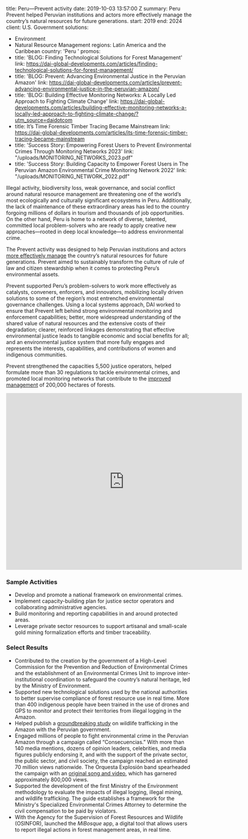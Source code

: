 
title: Peru—Prevent activity
date: 2019-10-03 13:57:00 Z
summary: Peru Prevent helped Peruvian institutions and actors more effectively manage
  the country’s natural resources for future generations.
start: 2019
end: 2024
client: U.S. Government
solutions:
- Environment
- Natural Resource Management
regions: Latin America and the Caribbean
country: 'Peru '
promos:
- title: 'BLOG: Finding Technological Solutions for Forest Management'
  link: https://dai-global-developments.com/articles/finding-technological-solutions-for-forest-management/
- title: 'BLOG: Prevent: Advancing Environmental Justice in the Peruvian Amazon'
  link: https://dai-global-developments.com/articles/prevent-advancing-environmental-justice-in-the-peruvian-amazon/
- title: 'BLOG: Building Effective Monitoring Networks: A Locally Led Approach to
    Fighting Climate Change'
  link: https://dai-global-developments.com/articles/building-effective-monitoring-networks-a-locally-led-approach-to-fighting-climate-change/?utm_source=daidotcom
- title: It’s Time Forensic Timber Tracing Became Mainstream
  link: https://dai-global-developments.com/articles/its-time-forensic-timber-tracing-became-mainstream
- title: 'Success Story: Empowering Forest Users to Prevent Environmental Crimes Through
    Monitoring Networks 2023'
  link: "/uploads/MONITORING_NETWORKS_2023.pdf"
- title: 'Success Story: Building Capacity to Empower Forest Users in The Peruvian
    Amazon Environmental Crime Monitoring Network 2022'
  link: "/uploads/MONITORING_NETWORK_2022.pdf"


Illegal activity, biodiversity loss, weak governance, and social conflict around natural resource management are threatening one of the world’s most ecologically and culturally significant ecosystems in Peru. Additionally, the lack of maintenance of these extraordinary areas has led to the country forgoing millions of dollars in tourism and thousands of job opportunities. On the other hand, Peru is home to a network of diverse, talented, committed local problem-solvers who are ready to apply creative new approaches—rooted in deep local knowledge—to address environmental crime.

The Prevent activity was designed to help Peruvian institutions and actors [more effectively manage](https://www.youtube.com/watch?v=oWbWM8myo2A&list=PLZ5c9jRvpqhzpo-gQcRK4ODD1mgjHiNz9&index=21) the country’s natural resources for future generations. Prevent aimed to sustainably transform the culture of rule of law and citizen stewardship when it comes to protecting Peru’s environmental assets.

Prevent supported Peru’s problem-solvers to work more effectively as catalysts, conveners, enforcers, and innovators, mobilizing locally driven solutions to some of the region’s most entrenched environmental governance challenges. Using a local systems approach, DAI worked to ensure that Prevent left behind strong environmental monitoring and enforcement capabilities; better, more widespread understanding of the shared value of natural resources and the extensive costs of their degradation; clearer, reinforced linkages demonstrating that effective environmental justice leads to tangible economic and social benefits for all; and an environmental justice system that more fully engages and represents the interests, capabilities, and contributions of women and indigenous communities.

Prevent strengthened the capacities 5,500 justice operators, helped formulate more than 30 regulations to tackle environmental crimes, and promoted local monitoring networks that contribute to the [improved management](https://preveniramazonia.pe/proyecto-prevenir-de-usaid-cinco-anos-en-la-prevencion-y-reduccion-de-delitos-ambientales-en-la-amazonia-peruana/) of 200,000 hectares of forests.

<iframe src="https://player.vimeo.com/video/536984275" width="640" height="480" frameborder="0" allow="autoplay; fullscreen; picture-in-picture" allowfullscreen></iframe>

### Sample Activities

* Develop and promote a national framework on environmental crimes.
* Implement capacity-building plan for justice sector operators and collaborating administrative agencies.
* Build monitoring and reporting capabilities in and around protected areas.
* Leverage private sector resources to support artisanal and small-scale gold mining formalization efforts and timber traceability.

### Select Results

* Contributed to the creation by the government of a High-Level Commission for the Prevention and Reduction of Environmental Crimes and the establishment of an Environmental Crimes Unit to improve inter-institutional coordination to safeguard the country’s natural heritage, led by the Ministry of Environment.
* Supported new technological solutions used by the national authorities to better supervise compliance of forest resource use in real time. More than 400 indigenous people have been trained in the use of drones and GPS to monitor and protect their territories from illegal logging in the Amazon.
* Helped publish a [groundbreaking study](https://preveniramazonia.pe/wp-content/uploads/El-tra%CC%81fico-de-vida-silvestre-en-la-Amazoni%CC%81a.pdf) on wildlife trafficking in the Amazon with the Peruvian government.
* Engaged millions of people to fight environmental crime in the Peruvian Amazon through a campaign called “Consecuencias.” With more than 140 media mentions, dozens of opinion leaders, celebrities, and media figures publicly endorsing it, and with the support of the private sector, the public sector, and civil society, the campaign reached an estimated 70 million views nationwide. The Orquesta Explosión band spearheaded the campaign with an [original song and video](https://www.facebook.com/consecuencias.pe/videos/2025124540997751), which has garnered approximately 800,000 views.
* Supported the development of the first Ministry of the Environment methodology to evaluate the impacts of illegal logging, illegal mining, and wildlife trafficking. The guide establishes a framework for the Ministry's Specialized Environmental Crimes Attorney to determine the civil compensation to be paid by violators.
* With the Agency for the Supervision of Forest Resources and Wildlife (OSINFOR), launched the *MiBosque* app, a digital tool that allows users to report illegal actions in forest management areas, in real time.
